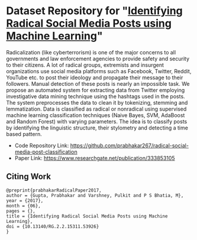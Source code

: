 # Dataset Repository for "[Identifying Radical Social Media Posts using Machine Learning](https://www.researchgate.net/publication/333853105)"

Radicalization (like cyberterrorism) is one of the major concerns to all governments and law enforcement agencies to provide safety and security to their citizens. A lot of radical groups, extremists and insurgent organizations use social media platforms such as Facebook, Twitter, Reddit, YouTube etc. to post their ideology and propagate their message to their followers. Manual detection of these posts is nearly an impossible task. We propose an automated system for extracting data from Twitter employing investigative data mining technique using the hashtags used in the posts. The system preprocesses the data to clean it by tokenizing, stemming and lemmatization. Data is classified as radical or non­radical using supervised machine learning classification techniques (Naive Bayes, SVM, AdaBoost and Random Forest) with varying parameters. The idea is to classify posts by identifying the linguistic structure, their stylometry and detecting a time based pattern.

+ Code Repository Link: https://github.com/prabhakar267/radical-social-media-post-classification
+ Paper Link: https://www.researchgate.net/publication/333853105

## Citing Work
```
@preprint{prabhakarRadicalPaper2017,
author = {Gupta, Prabhakar and Varshney, Pulkit and P S Bhatia, M},
year = {2017},
month = {06},
pages = {},
title = {Identifying Radical Social Media Posts using Machine Learning},
doi = {10.13140/RG.2.2.15311.53926}
}
```
